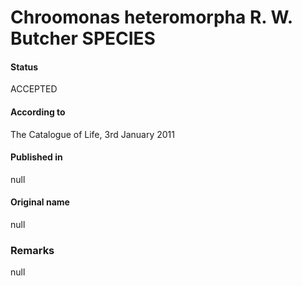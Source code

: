 Chroomonas heteromorpha R. W. Butcher SPECIES
=======

#### Status
ACCEPTED

#### According to
The Catalogue of Life, 3rd January 2011

#### Published in
null

#### Original name
null

### Remarks
null
